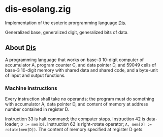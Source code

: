 # dis-esolang.zig
Implementation of the esoteric prorgramming language [Dis].

Generalized base, generalized digit, generalized bits of data.

## About [Dis]
A programming language that works on base-3 10-digit computer of
accumulator A, program counter C, and data pointer D, and 59049
cells of base-3 10-digit memory with shared data and shared code,
and a byte-unit of input and output functions.

### Machine instructions
Every instruction shall take no operands; the program must do something
with accumulator A, data pointer D, and content of memory at address
number contained in register D.

Instruction 33 is halt command; the computer stops.
Instruction 42 is data-loader; `D := mem[D]`.
Instruction 62 is right-rotate operator; `A, mem[D] := rotate(mem[D])`.
The content of memory specified at register D gets 

[Dis]: https://www.esolangs.org/wiki/Dis
